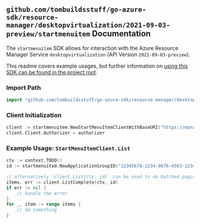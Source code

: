 
## `github.com/tombuildsstuff/go-azure-sdk/resource-manager/desktopvirtualization/2021-09-03-preview/startmenuitem` Documentation

The `startmenuitem` SDK allows for interaction with the Azure Resource Manager Service `desktopvirtualization` (API Version `2021-09-03-preview`).

This readme covers example usages, but further information on [using this SDK can be found in the project root](https://github.com/tombuildsstuff/go-azure-sdk/tree/main/docs).

### Import Path

```go
import "github.com/tombuildsstuff/go-azure-sdk/resource-manager/desktopvirtualization/2021-09-03-preview/startmenuitem"
```


### Client Initialization

```go
client := startmenuitem.NewStartMenuItemClientWithBaseURI("https://management.azure.com")
client.Client.Authorizer = authorizer
```


### Example Usage: `StartMenuItemClient.List`

```go
ctx := context.TODO()
id := startmenuitem.NewApplicationGroupID("12345678-1234-9876-4563-123456789012", "example-resource-group", "applicationGroupValue")

// alternatively `client.List(ctx, id)` can be used to do batched pagination
items, err := client.ListComplete(ctx, id)
if err != nil {
	// handle the error
}
for _, item := range items {
	// do something
}
```
